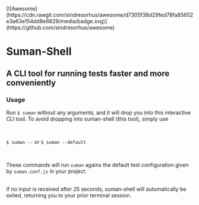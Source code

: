 <p>
[![Awesome](https://cdn.rawgit.com/sindresorhus/awesome/d7305f38d29fed78fa85652e3a63e154dd8e8829/media/badge.svg)](https://github.com/sindresorhus/awesome)
<p>

# Suman-Shell
## A CLI tool for running tests faster and more conveniently

### Usage

Run `$ suman` without any arguments, and it will drop you into this interactive CLI tool.
To avoid dropping into suman-shell (this tool), simply use

<br>

`$ suman --`  or `$ suman --default`

<br>

These commands will run `suman` agains the default test configuration given by `suman.conf.js` in your project.

<br>
If no input is received after 25 seconds, suman-shell will automatically be exited, returning you to your prior
terminal session.
